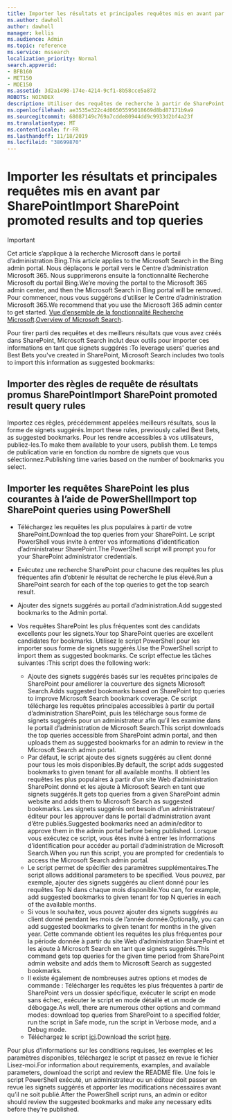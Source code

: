```yaml
---
title: Importer les résultats et principales requêtes mis en avant par SharePoint
ms.author: dawholl
author: dawholl
manager: kellis
ms.audience: Admin
ms.topic: reference
ms.service: mssearch
localization_priority: Normal
search.appverid:
- BFB160
- MET150
- MOE150
ms.assetid: 3d2a1498-174e-4214-9cf1-8b58cce5a872
ROBOTS: NOINDEX
description: Utiliser des requêtes de recherche à partir de SharePoint pour créer des résultats de travail pour Microsoft Search
ms.openlocfilehash: ae3535e322c4d06505595018669d8bd87171b9a9
ms.sourcegitcommit: 68087149c769a7cdde80944dd9c9933d2bf4a23f
ms.translationtype: MT
ms.contentlocale: fr-FR
ms.lasthandoff: 11/18/2019
ms.locfileid: "38699870"
---
```

# <a name="import-sharepoint-promoted-results-and-top-queries"></a><span data-ttu-id="b9463-103">Importer les résultats et principales requêtes mis en avant par SharePoint</span><span class="sxs-lookup"><span data-stu-id="b9463-103">Import SharePoint promoted results and top queries</span></span>

> [!IMPORTANT]
> <span data-ttu-id="b9463-104">Cet article s’applique à la recherche Microsoft dans le portail d’administration Bing.</span><span class="sxs-lookup"><span data-stu-id="b9463-104">This article applies to the Microsoft Search in the Bing admin portal.</span></span> <span data-ttu-id="b9463-105">Nous déplaçons le portail vers le Centre d’administration Microsoft 365. Nous supprimerons ensuite la fonctionnalité Recherche Microsoft du portail Bing.</span><span class="sxs-lookup"><span data-stu-id="b9463-105">We’re moving the portal to the Microsoft 365 admin center, and then the Microsoft Search in Bing portal will be removed.</span></span> <span data-ttu-id="b9463-106">Pour commencer, nous vous suggérons d’utiliser le Centre d’administration Microsoft 365.</span><span class="sxs-lookup"><span data-stu-id="b9463-106">We recommend that you use the Microsoft 365 admin center to get started.</span></span> <span data-ttu-id="b9463-107">[Vue d’ensemble de la fonctionnalité Recherche Microsoft](overview-microsoft-search.md).</span><span class="sxs-lookup"><span data-stu-id="b9463-107">[Overview of Microsoft Search](overview-microsoft-search.md).</span></span>
    
<span data-ttu-id="b9463-108">Pour tirer parti des requêtes et des meilleurs résultats que vous avez créés dans SharePoint, Microsoft Search inclut deux outils pour importer ces informations en tant que signets suggérés :</span><span class="sxs-lookup"><span data-stu-id="b9463-108">To leverage users' queries and Best Bets you've created in SharePoint, Microsoft Search includes two tools to import this information as suggested bookmarks:</span></span> 
  
## <a name="import-sharepoint-promoted-result-query-rules"></a><span data-ttu-id="b9463-109">Importer des règles de requête de résultats promus SharePoint</span><span class="sxs-lookup"><span data-stu-id="b9463-109">Import SharePoint promoted result query rules</span></span>

<span data-ttu-id="b9463-110">Importez ces règles, précédemment appelées meilleurs résultats, sous la forme de signets suggérés.</span><span class="sxs-lookup"><span data-stu-id="b9463-110">Import these rules, previously called Best Bets, as suggested bookmarks.</span></span> <span data-ttu-id="b9463-111">Pour les rendre accessibles à vos utilisateurs, publiez-les.</span><span class="sxs-lookup"><span data-stu-id="b9463-111">To make them available to your users, publish them.</span></span> <span data-ttu-id="b9463-112">Le temps de publication varie en fonction du nombre de signets que vous sélectionnez.</span><span class="sxs-lookup"><span data-stu-id="b9463-112">Publishing time varies based on the number of bookmarks you select.</span></span>
  
## <a name="import-top-sharepoint-queries-using-powershell"></a><span data-ttu-id="b9463-113">Importer les requêtes SharePoint les plus courantes à l’aide de PowerShell</span><span class="sxs-lookup"><span data-stu-id="b9463-113">Import top SharePoint queries using PowerShell</span></span>

- <span data-ttu-id="b9463-114">Téléchargez les requêtes les plus populaires à partir de votre SharePoint.</span><span class="sxs-lookup"><span data-stu-id="b9463-114">Download the top queries from your SharePoint.</span></span> <span data-ttu-id="b9463-115">Le script PowerShell vous invite à entrer vos informations d’identification d’administrateur SharePoint.</span><span class="sxs-lookup"><span data-stu-id="b9463-115">The PowerShell script will prompt you for your SharePoint administrator credentials.</span></span>
    
- <span data-ttu-id="b9463-116">Exécutez une recherche SharePoint pour chacune des requêtes les plus fréquentes afin d’obtenir le résultat de recherche le plus élevé.</span><span class="sxs-lookup"><span data-stu-id="b9463-116">Run a SharePoint search for each of the top queries to get the top search result.</span></span>
    
- <span data-ttu-id="b9463-117">Ajouter des signets suggérés au portail d’administration.</span><span class="sxs-lookup"><span data-stu-id="b9463-117">Add suggested bookmarks to the Admin portal.</span></span>
    
- <span data-ttu-id="b9463-118">Vos requêtes SharePoint les plus fréquentes sont des candidats excellents pour les signets.</span><span class="sxs-lookup"><span data-stu-id="b9463-118">Your top SharePoint queries are excellent candidates for bookmarks.</span></span> <span data-ttu-id="b9463-119">Utilisez le script PowerShell pour les importer sous forme de signets suggérés.</span><span class="sxs-lookup"><span data-stu-id="b9463-119">Use the PowerShell script to import them as suggested bookmarks.</span></span> <span data-ttu-id="b9463-120">Ce script effectue les tâches suivantes :</span><span class="sxs-lookup"><span data-stu-id="b9463-120">This script does the following work:</span></span>
    - <span data-ttu-id="b9463-121">Ajoute des signets suggérés basés sur les requêtes principales de SharePoint pour améliorer la couverture des signets Microsoft Search.</span><span class="sxs-lookup"><span data-stu-id="b9463-121">Adds suggested bookmarks based on SharePoint top queries to improve Microsoft Search bookmark coverage.</span></span> <span data-ttu-id="b9463-122">Ce script télécharge les requêtes principales accessibles à partir du portail d’administration SharePoint, puis les télécharge sous forme de signets suggérés pour un administrateur afin qu’il les examine dans le portail d’administration de Microsoft Search.</span><span class="sxs-lookup"><span data-stu-id="b9463-122">This script downloads the top queries accessible from SharePoint admin portal, and then uploads them as suggested bookmarks for an admin to review in the Microsoft Search admin portal.</span></span>
    - <span data-ttu-id="b9463-123">Par défaut, le script ajoute des signets suggérés au client donné pour tous les mois disponibles.</span><span class="sxs-lookup"><span data-stu-id="b9463-123">By default, the script adds suggested bookmarks to given tenant for all available months.</span></span> <span data-ttu-id="b9463-124">Il obtient les requêtes les plus populaires à partir d’un site Web d’administration SharePoint donné et les ajoute à Microsoft Search en tant que signets suggérés.</span><span class="sxs-lookup"><span data-stu-id="b9463-124">It gets top queries from a given SharePoint admin website and adds them to Microsoft Search as suggested bookmarks.</span></span> <span data-ttu-id="b9463-125">Les signets suggérés ont besoin d’un administrateur/éditeur pour les approuver dans le portail d’administration avant d’être publiés.</span><span class="sxs-lookup"><span data-stu-id="b9463-125">Suggested bookmarks need an admin/editor to approve them in the admin portal before being published.</span></span> <span data-ttu-id="b9463-126">Lorsque vous exécutez ce script, vous êtes invité à entrer les informations d’identification pour accéder au portail d’administration de Microsoft Search.</span><span class="sxs-lookup"><span data-stu-id="b9463-126">When you run this script, you are prompted for credentials to access the Microsoft Search admin portal.</span></span>
    - <span data-ttu-id="b9463-127">Le script permet de spécifier des paramètres supplémentaires.</span><span class="sxs-lookup"><span data-stu-id="b9463-127">The script allows additional parameters to be specified.</span></span> <span data-ttu-id="b9463-128">Vous pouvez, par exemple, ajouter des signets suggérés au client donné pour les requêtes Top N dans chaque mois disponible.</span><span class="sxs-lookup"><span data-stu-id="b9463-128">You can, for example, add suggested bookmarks to given tenant for top N queries in each of the available months.</span></span>
    - <span data-ttu-id="b9463-129">Si vous le souhaitez, vous pouvez ajouter des signets suggérés au client donné pendant les mois de l’année donnée.</span><span class="sxs-lookup"><span data-stu-id="b9463-129">Optionally, you can add suggested bookmarks to given tenant for months in the given year.</span></span> <span data-ttu-id="b9463-130">Cette commande obtient les requêtes les plus fréquentes pour la période donnée à partir du site Web d’administration SharePoint et les ajoute à Microsoft Search en tant que signets suggérés.</span><span class="sxs-lookup"><span data-stu-id="b9463-130">This command gets top queries for the given time period from SharePoint admin website and adds them to Microsoft Search as suggested bookmarks.</span></span>
    - <span data-ttu-id="b9463-131">Il existe également de nombreuses autres options et modes de commande : Télécharger les requêtes les plus fréquentes à partir de SharePoint vers un dossier spécifique, exécuter le script en mode sans échec, exécuter le script en mode détaillé et un mode de débogage.</span><span class="sxs-lookup"><span data-stu-id="b9463-131">As well, there are numerous other options and command modes: download top queries from SharePoint to a specified folder, run the script in Safe mode, run the script in Verbose mode, and a Debug mode.</span></span>
    - <span data-ttu-id="b9463-132">Téléchargez le script [ici](https://www.bingforbusiness.com/distribution/SharepointTopQueryBookmarks.zip).</span><span class="sxs-lookup"><span data-stu-id="b9463-132">Download the script [here](https://www.bingforbusiness.com/distribution/SharepointTopQueryBookmarks.zip).</span></span> 

<span data-ttu-id="b9463-133">Pour plus d’informations sur les conditions requises, les exemples et les paramètres disponibles, téléchargez le script et passez en revue le fichier Lisez-moi.</span><span class="sxs-lookup"><span data-stu-id="b9463-133">For information about requirements, examples, and available parameters, download the script and review the README file.</span></span> <span data-ttu-id="b9463-134">Une fois le script PowerShell exécuté, un administrateur ou un éditeur doit passer en revue les signets suggérés et apporter les modifications nécessaires avant qu’il ne soit publié.</span><span class="sxs-lookup"><span data-stu-id="b9463-134">After the PowerShell script runs, an admin or editor should review the suggested bookmarks and make any necessary edits before they're published.</span></span>